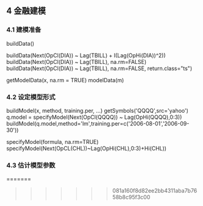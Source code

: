 ## 4 金融建模

### 4.1 建模准备

buildData()

buildData(Next(OpCl(DIA)) ~ Lag(TBILL) + I(Lag(OpHi(DIA))^2))
buildData(Next(OpCl(DIA)) ~ Lag(TBILL), na.rm=FALSE)
buildData(Next(OpCl(DIA)) ~ Lag(TBILL), na.rm=FALSE, return.class="ts")


getModelData(x, na.rm = TRUE)
modelData(m)

### 4.2 设定模型形式

buildModel(x, method, training.per, ...)
getSymbols('QQQQ',src='yahoo')
q.model = specifyModel(Next(OpCl(QQQQ)) ~ Lag(OpHi(QQQQ),0:3))
buildModel(q.model,method='lm',training.per=c('2006-08-01','2006-09-30'))


specifyModel(formula, na.rm=TRUE)
specifyModel(Next(OpCL(CHL))~Lag(OpHi(CHL),0:3)+Hi(CHL))

### 4.3 估计模型参数
=======
>>>>>>> 081a160f8d82ee2bb4311aba7b7658b8c95f3c00
